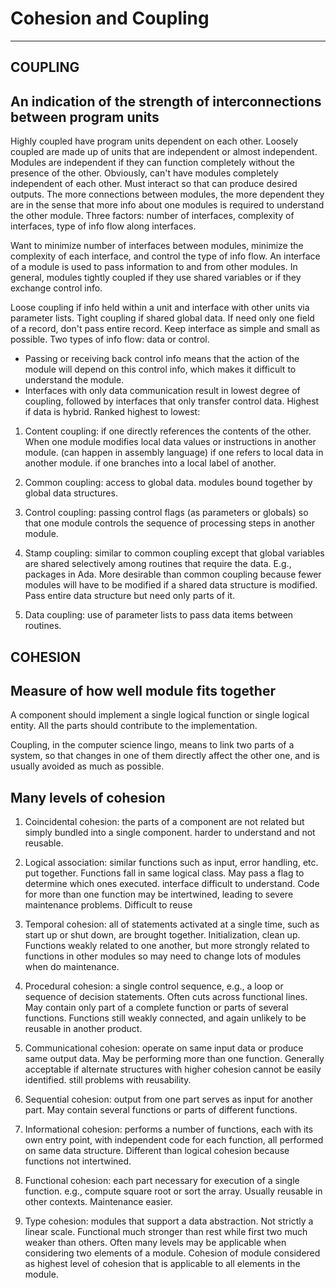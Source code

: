 # Cohesion and Coupling

---

## COUPLING

## An indication of the strength of interconnections between program units

Highly coupled have program units dependent on each other. Loosely coupled are made up of units that are independent or almost independent.
Modules are independent if they can function completely without the presence of the other. Obviously, can't have modules completely independent of each other. Must interact so that can produce desired outputs. The more connections between modules, the more dependent they are in the sense that more info about one modules is required to understand the other module.
Three factors: number of interfaces, complexity of interfaces, type of info flow along interfaces.

Want to minimize number of interfaces between modules, minimize the complexity of each interface, and control the type of info flow. An interface of a module is used to pass information to and from other modules.
In general, modules tightly coupled if they use shared variables or if they exchange control info.

Loose coupling if info held within a unit and interface with other units via parameter lists. Tight coupling if shared global data.
If need only one field of a record, don't pass entire record. Keep interface as simple and small as possible.
Two types of info flow: data or control.

- Passing or receiving back control info means that the action of the module will depend on this control info, which makes it difficult to understand the module.
- Interfaces with only data communication result in lowest degree of coupling, followed by interfaces that only transfer control data. Highest if data is hybrid.
Ranked highest to lowest:

1. Content coupling: if one directly references the contents of the other.
    When one module modifies local data values or instructions in another module. (can happen in assembly language)
    if one refers to local data in another module.
    if one branches into a local label of another.

2. Common coupling: access to global data.
    modules bound together by global data structures.

3. Control coupling: passing control flags (as parameters or globals) so that one module controls the sequence of processing steps in another module.

4. Stamp coupling: similar to common coupling except that global variables are shared selectively among routines that require the data. E.g., packages in Ada. More desirable than common coupling because fewer modules will have to be modified if a shared data structure is modified. Pass entire data structure but need only parts of it.

5. Data coupling: use of parameter lists to pass data items between routines.

## COHESION

## Measure of how well module fits together

A component should implement a single logical function or single logical entity. All the parts should contribute to the implementation.

Coupling, in the computer science lingo, means to link two parts of a system, so that changes in one of them directly affect the other one, and is usually avoided as much as possible.

## Many levels of cohesion

1. Coincidental cohesion: the parts of a component are not related but simply bundled into a single component.
    harder to understand and not reusable.

2. Logical association: similar functions such as input, error handling, etc. put together. Functions fall in same logical class. May pass a flag to determine which ones executed.
    interface difficult to understand. Code for more than one function may be intertwined, leading to severe maintenance problems. Difficult to reuse

3. Temporal cohesion: all of statements activated at a single time, such as start up or shut down, are brought together. Initialization, clean up.
    Functions weakly related to one another, but more strongly related to functions in other modules so may need to change lots of modules when do maintenance.

4. Procedural cohesion: a single control sequence, e.g., a loop or sequence of decision statements. Often cuts across functional lines. May contain only part of a complete function or parts of several functions.
    Functions still weakly connected, and again unlikely to be reusable in another product.

5. Communicational cohesion: operate on same input data or produce same output data. May be performing more than one function. Generally acceptable if alternate structures with higher cohesion cannot be easily identified.
    still problems with reusability.

6. Sequential cohesion: output from one part serves as input for another part. May contain several functions or parts of different functions.

7. Informational cohesion: performs a number of functions, each with its own entry point, with independent code for each function, all performed on same data structure. Different than logical cohesion because functions not intertwined.

8. Functional cohesion: each part necessary for execution of a single function. e.g., compute square root or sort the array.
    Usually reusable in other contexts. Maintenance easier.

9. Type cohesion: modules that support a data abstraction.
    Not strictly a linear scale. Functional much stronger than rest while first two much weaker than others. Often many levels may be applicable when considering two elements of a module. Cohesion of module considered as highest level of cohesion that is applicable to all elements in the module.
